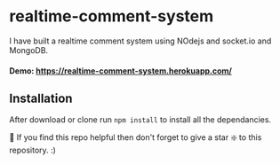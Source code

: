 # realtime-comment-system
I have built a realtime comment system using NOdejs and socket.io and MongoDB.

#### Demo: https://realtime-comment-system.herokuapp.com/

## Installation 
After download or clone run `npm install` to install all the dependancies.


🙏 If you find this repo helpful then don't forget to give a star ❇️ to this repository. :)
